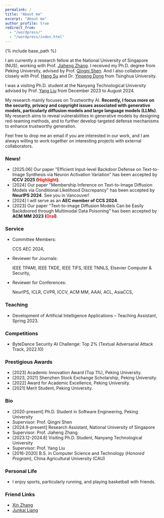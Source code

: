 ```yaml
---
permalink: /
title: "About me"
excerpt: "About me"
author_profile: true
redirect_from: 
  - "/wordpress/"
  - "/wordpress/index.html"
---
```


{% include base_path %}

I am currently a research fellow at the National University of Singapore (NUS), working with Prof. [Jiaheng Zhang](https://zjhzjh123.github.io/). I received my Ph.D. degree from Peking University, advised by Prof. [Qingni Shen](https://ss.pku.edu.cn/teacherteam/teacherlist/1634-%E6%B2%88%E6%99%B4%E9%9C%93.html). 
And I also collaborate closely with Prof. [Hang Su](https://www.suhangss.me/) and Dr. [Yinpeng Dong](https://ml.cs.tsinghua.edu.cn/~yinpeng/) from Tsinghua University.
 
I was a visiting Ph.D. student at the Nanyang Technological University advised by Prof. [Yang Liu](https://personal.ntu.edu.sg/yangliu/) from December 2023 to August 2024.

  My research mainly focuses on Trustworthy AI. **Recently, I focus more on the security, privacy and copyright issues associated with generative models, particularly diffusion models and large language models (LLMs)**. 
  My research aims to reveal vulnerabilities in generative models by designing red-teaming methods, and to further develop targeted defense mechanisms to enhance trustworthy generation.
  
  Feel free to drop me an email if you are interested in our work, and I am always willing to work together on interesting projects with external collaborators.



### News!
-  [2025.06] Our paper "Efficient Input-level Backdoor Defense on Text-to-Image Synthesis via Neuron Activation Variation" has been accepted by **ICCV 2025 (<font color='red'>Highlight</font>)**.
-  [2024] Our paper "Membership Inference on Text-to-Image Diffusion Models via Conditional Likelihood Discrepancy" has been accepted by **NeurIPS 2024**. See you in Vancouver! 
-  [2024] I will serve as an **AEC member of CCS 2024**.
-  [2023] Our paper "Text-to-image Diffusion Models Can be Easily Backdoored through Multimodal Data Poisoning" has been accepted by **ACM MM 2023 (<font color='red'>Oral</font>)**.



  
### Service
*    Committee Members:

     CCS AEC 2024,

*    Reviewer for Journals:
  
     IEEE TPAMI, IEEE TKDE, IEEE TIFS, IEEE TNNLS, Elsevier Computer & Security,

*    Reviewer for Conferences: 

     NeurIPS, ICLR, CVPR, ICCV, ACM MM, AAAI, ACL, AsiaCCS, 

### Teaching
*    Development of Artificial Intelligence Applications – Teaching Assistant, Spring 2023.


### Competitions
*    ByteDance Security AI Challenge: Top 2% (Textual Adversarial Attack Track, 2022.10)

### Prestigious Awards
*    [2023] Academic Innovation Award (Top 1%), Peking University. 
*    [2023, 2021]  Shenzhen Stock Exchange Scholarship, Peking University.
*    [2022]  Award for Academic Excellence, Peking University.
*    [2021]  Merit Student, Peking University.




### Bio
*    [2020-present] Ph.D. Student in Software Engineering, Peking University   
  *    Supervisor: Prof. Qingni Shen  
*    [2024.9-present] Research Assistant, National University of Singapore   
  *    Supervisor: Prof. Jiaheng Zhang  
*    [2023.12-2024.8] Visiting Ph.D. Student, Nanyang Technological University   
  *    Supervisor: Prof. Yang Liu  
*    [2016-2020] B.S. in Computer Science and Technology (_Honored Program_),  China Agricultural University (CAU)   


### Personal Life
*    I enjoy sports, particularly running, and playing basketball with friends.  

### Friend Links
* [Xin Zhang](https://zhangxin00.github.io/)
* [Junkai Liang](https://liang-junkai.github.io/)

